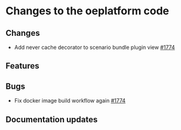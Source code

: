 <!--
SPDX-FileCopyrightText: 2025 Jonas Huber <jonas.huber@rl-institut.de>

SPDX-License-Identifier: CC0-1.0
-->

# Changes to the oeplatform code

## Changes

- Add never cache decorator to scenario bundle plugin view [#1774](https://github.com/OpenEnergyPlatform/oeplatform/pull/1774)

## Features

## Bugs

- Fix docker image build workflow again [#1774](https://github.com/OpenEnergyPlatform/oeplatform/pull/1774)

## Documentation updates
